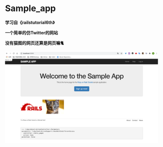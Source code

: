 # Sample_app

**学习自《railstutorial6th》**

**一个简单的仿Twitter的网站**

**没有猫图的网页还算是网页嘛🐈**

![image-20210518222932839](img/image-20210518222932839.png)



